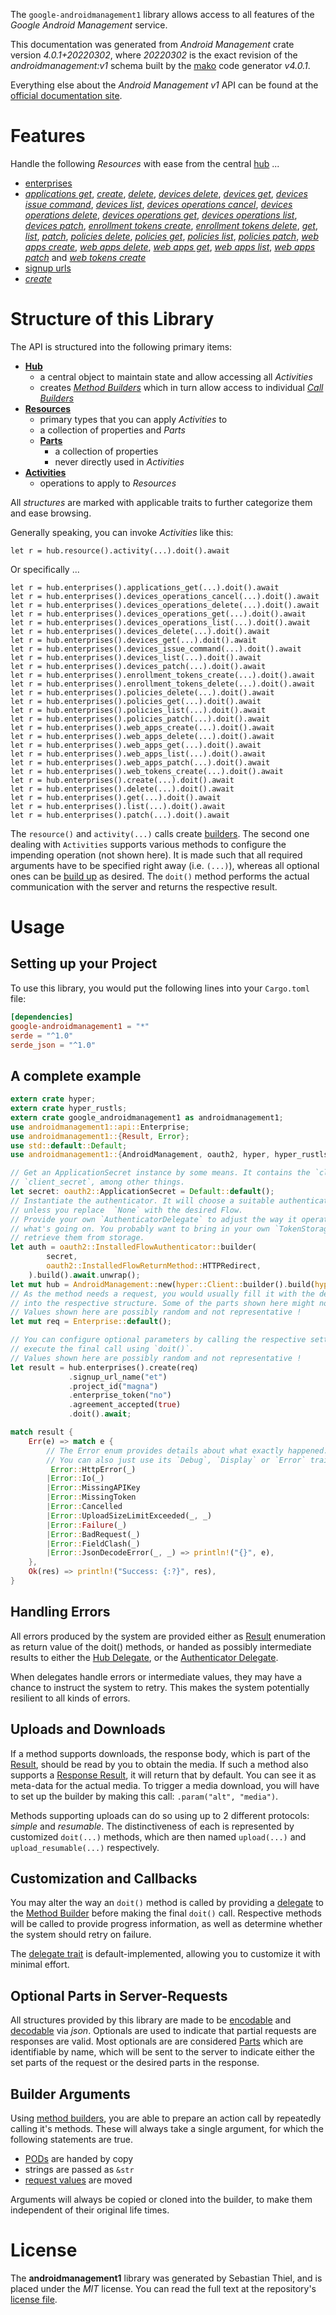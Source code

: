 <!---
DO NOT EDIT !
This file was generated automatically from 'src/generator/templates/api/README.md.mako'
DO NOT EDIT !
-->
The `google-androidmanagement1` library allows access to all features of the *Google Android Management* service.

This documentation was generated from *Android Management* crate version *4.0.1+20220302*, where *20220302* is the exact revision of the *androidmanagement:v1* schema built by the [mako](http://www.makotemplates.org/) code generator *v4.0.1*.

Everything else about the *Android Management* *v1* API can be found at the
[official documentation site](https://developers.google.com/android/management).
# Features

Handle the following *Resources* with ease from the central [hub](https://docs.rs/google-androidmanagement1/4.0.1+20220302/google_androidmanagement1/AndroidManagement) ... 

* [enterprises](https://docs.rs/google-androidmanagement1/4.0.1+20220302/google_androidmanagement1/api::Enterprise)
 * [*applications get*](https://docs.rs/google-androidmanagement1/4.0.1+20220302/google_androidmanagement1/api::EnterpriseApplicationGetCall), [*create*](https://docs.rs/google-androidmanagement1/4.0.1+20220302/google_androidmanagement1/api::EnterpriseCreateCall), [*delete*](https://docs.rs/google-androidmanagement1/4.0.1+20220302/google_androidmanagement1/api::EnterpriseDeleteCall), [*devices delete*](https://docs.rs/google-androidmanagement1/4.0.1+20220302/google_androidmanagement1/api::EnterpriseDeviceDeleteCall), [*devices get*](https://docs.rs/google-androidmanagement1/4.0.1+20220302/google_androidmanagement1/api::EnterpriseDeviceGetCall), [*devices issue command*](https://docs.rs/google-androidmanagement1/4.0.1+20220302/google_androidmanagement1/api::EnterpriseDeviceIssueCommandCall), [*devices list*](https://docs.rs/google-androidmanagement1/4.0.1+20220302/google_androidmanagement1/api::EnterpriseDeviceListCall), [*devices operations cancel*](https://docs.rs/google-androidmanagement1/4.0.1+20220302/google_androidmanagement1/api::EnterpriseDeviceOperationCancelCall), [*devices operations delete*](https://docs.rs/google-androidmanagement1/4.0.1+20220302/google_androidmanagement1/api::EnterpriseDeviceOperationDeleteCall), [*devices operations get*](https://docs.rs/google-androidmanagement1/4.0.1+20220302/google_androidmanagement1/api::EnterpriseDeviceOperationGetCall), [*devices operations list*](https://docs.rs/google-androidmanagement1/4.0.1+20220302/google_androidmanagement1/api::EnterpriseDeviceOperationListCall), [*devices patch*](https://docs.rs/google-androidmanagement1/4.0.1+20220302/google_androidmanagement1/api::EnterpriseDevicePatchCall), [*enrollment tokens create*](https://docs.rs/google-androidmanagement1/4.0.1+20220302/google_androidmanagement1/api::EnterpriseEnrollmentTokenCreateCall), [*enrollment tokens delete*](https://docs.rs/google-androidmanagement1/4.0.1+20220302/google_androidmanagement1/api::EnterpriseEnrollmentTokenDeleteCall), [*get*](https://docs.rs/google-androidmanagement1/4.0.1+20220302/google_androidmanagement1/api::EnterpriseGetCall), [*list*](https://docs.rs/google-androidmanagement1/4.0.1+20220302/google_androidmanagement1/api::EnterpriseListCall), [*patch*](https://docs.rs/google-androidmanagement1/4.0.1+20220302/google_androidmanagement1/api::EnterprisePatchCall), [*policies delete*](https://docs.rs/google-androidmanagement1/4.0.1+20220302/google_androidmanagement1/api::EnterprisePolicyDeleteCall), [*policies get*](https://docs.rs/google-androidmanagement1/4.0.1+20220302/google_androidmanagement1/api::EnterprisePolicyGetCall), [*policies list*](https://docs.rs/google-androidmanagement1/4.0.1+20220302/google_androidmanagement1/api::EnterprisePolicyListCall), [*policies patch*](https://docs.rs/google-androidmanagement1/4.0.1+20220302/google_androidmanagement1/api::EnterprisePolicyPatchCall), [*web apps create*](https://docs.rs/google-androidmanagement1/4.0.1+20220302/google_androidmanagement1/api::EnterpriseWebAppCreateCall), [*web apps delete*](https://docs.rs/google-androidmanagement1/4.0.1+20220302/google_androidmanagement1/api::EnterpriseWebAppDeleteCall), [*web apps get*](https://docs.rs/google-androidmanagement1/4.0.1+20220302/google_androidmanagement1/api::EnterpriseWebAppGetCall), [*web apps list*](https://docs.rs/google-androidmanagement1/4.0.1+20220302/google_androidmanagement1/api::EnterpriseWebAppListCall), [*web apps patch*](https://docs.rs/google-androidmanagement1/4.0.1+20220302/google_androidmanagement1/api::EnterpriseWebAppPatchCall) and [*web tokens create*](https://docs.rs/google-androidmanagement1/4.0.1+20220302/google_androidmanagement1/api::EnterpriseWebTokenCreateCall)
* [signup urls](https://docs.rs/google-androidmanagement1/4.0.1+20220302/google_androidmanagement1/api::SignupUrl)
 * [*create*](https://docs.rs/google-androidmanagement1/4.0.1+20220302/google_androidmanagement1/api::SignupUrlCreateCall)




# Structure of this Library

The API is structured into the following primary items:

* **[Hub](https://docs.rs/google-androidmanagement1/4.0.1+20220302/google_androidmanagement1/AndroidManagement)**
    * a central object to maintain state and allow accessing all *Activities*
    * creates [*Method Builders*](https://docs.rs/google-androidmanagement1/4.0.1+20220302/google_androidmanagement1/client::MethodsBuilder) which in turn
      allow access to individual [*Call Builders*](https://docs.rs/google-androidmanagement1/4.0.1+20220302/google_androidmanagement1/client::CallBuilder)
* **[Resources](https://docs.rs/google-androidmanagement1/4.0.1+20220302/google_androidmanagement1/client::Resource)**
    * primary types that you can apply *Activities* to
    * a collection of properties and *Parts*
    * **[Parts](https://docs.rs/google-androidmanagement1/4.0.1+20220302/google_androidmanagement1/client::Part)**
        * a collection of properties
        * never directly used in *Activities*
* **[Activities](https://docs.rs/google-androidmanagement1/4.0.1+20220302/google_androidmanagement1/client::CallBuilder)**
    * operations to apply to *Resources*

All *structures* are marked with applicable traits to further categorize them and ease browsing.

Generally speaking, you can invoke *Activities* like this:

```Rust,ignore
let r = hub.resource().activity(...).doit().await
```

Or specifically ...

```ignore
let r = hub.enterprises().applications_get(...).doit().await
let r = hub.enterprises().devices_operations_cancel(...).doit().await
let r = hub.enterprises().devices_operations_delete(...).doit().await
let r = hub.enterprises().devices_operations_get(...).doit().await
let r = hub.enterprises().devices_operations_list(...).doit().await
let r = hub.enterprises().devices_delete(...).doit().await
let r = hub.enterprises().devices_get(...).doit().await
let r = hub.enterprises().devices_issue_command(...).doit().await
let r = hub.enterprises().devices_list(...).doit().await
let r = hub.enterprises().devices_patch(...).doit().await
let r = hub.enterprises().enrollment_tokens_create(...).doit().await
let r = hub.enterprises().enrollment_tokens_delete(...).doit().await
let r = hub.enterprises().policies_delete(...).doit().await
let r = hub.enterprises().policies_get(...).doit().await
let r = hub.enterprises().policies_list(...).doit().await
let r = hub.enterprises().policies_patch(...).doit().await
let r = hub.enterprises().web_apps_create(...).doit().await
let r = hub.enterprises().web_apps_delete(...).doit().await
let r = hub.enterprises().web_apps_get(...).doit().await
let r = hub.enterprises().web_apps_list(...).doit().await
let r = hub.enterprises().web_apps_patch(...).doit().await
let r = hub.enterprises().web_tokens_create(...).doit().await
let r = hub.enterprises().create(...).doit().await
let r = hub.enterprises().delete(...).doit().await
let r = hub.enterprises().get(...).doit().await
let r = hub.enterprises().list(...).doit().await
let r = hub.enterprises().patch(...).doit().await
```

The `resource()` and `activity(...)` calls create [builders][builder-pattern]. The second one dealing with `Activities` 
supports various methods to configure the impending operation (not shown here). It is made such that all required arguments have to be 
specified right away (i.e. `(...)`), whereas all optional ones can be [build up][builder-pattern] as desired.
The `doit()` method performs the actual communication with the server and returns the respective result.

# Usage

## Setting up your Project

To use this library, you would put the following lines into your `Cargo.toml` file:

```toml
[dependencies]
google-androidmanagement1 = "*"
serde = "^1.0"
serde_json = "^1.0"
```

## A complete example

```Rust
extern crate hyper;
extern crate hyper_rustls;
extern crate google_androidmanagement1 as androidmanagement1;
use androidmanagement1::api::Enterprise;
use androidmanagement1::{Result, Error};
use std::default::Default;
use androidmanagement1::{AndroidManagement, oauth2, hyper, hyper_rustls};

// Get an ApplicationSecret instance by some means. It contains the `client_id` and 
// `client_secret`, among other things.
let secret: oauth2::ApplicationSecret = Default::default();
// Instantiate the authenticator. It will choose a suitable authentication flow for you, 
// unless you replace  `None` with the desired Flow.
// Provide your own `AuthenticatorDelegate` to adjust the way it operates and get feedback about 
// what's going on. You probably want to bring in your own `TokenStorage` to persist tokens and
// retrieve them from storage.
let auth = oauth2::InstalledFlowAuthenticator::builder(
        secret,
        oauth2::InstalledFlowReturnMethod::HTTPRedirect,
    ).build().await.unwrap();
let mut hub = AndroidManagement::new(hyper::Client::builder().build(hyper_rustls::HttpsConnectorBuilder::new().with_native_roots().https_or_http().enable_http1().enable_http2().build()), auth);
// As the method needs a request, you would usually fill it with the desired information
// into the respective structure. Some of the parts shown here might not be applicable !
// Values shown here are possibly random and not representative !
let mut req = Enterprise::default();

// You can configure optional parameters by calling the respective setters at will, and
// execute the final call using `doit()`.
// Values shown here are possibly random and not representative !
let result = hub.enterprises().create(req)
             .signup_url_name("et")
             .project_id("magna")
             .enterprise_token("no")
             .agreement_accepted(true)
             .doit().await;

match result {
    Err(e) => match e {
        // The Error enum provides details about what exactly happened.
        // You can also just use its `Debug`, `Display` or `Error` traits
         Error::HttpError(_)
        |Error::Io(_)
        |Error::MissingAPIKey
        |Error::MissingToken
        |Error::Cancelled
        |Error::UploadSizeLimitExceeded(_, _)
        |Error::Failure(_)
        |Error::BadRequest(_)
        |Error::FieldClash(_)
        |Error::JsonDecodeError(_, _) => println!("{}", e),
    },
    Ok(res) => println!("Success: {:?}", res),
}

```
## Handling Errors

All errors produced by the system are provided either as [Result](https://docs.rs/google-androidmanagement1/4.0.1+20220302/google_androidmanagement1/client::Result) enumeration as return value of
the doit() methods, or handed as possibly intermediate results to either the 
[Hub Delegate](https://docs.rs/google-androidmanagement1/4.0.1+20220302/google_androidmanagement1/client::Delegate), or the [Authenticator Delegate](https://docs.rs/yup-oauth2/*/yup_oauth2/trait.AuthenticatorDelegate.html).

When delegates handle errors or intermediate values, they may have a chance to instruct the system to retry. This 
makes the system potentially resilient to all kinds of errors.

## Uploads and Downloads
If a method supports downloads, the response body, which is part of the [Result](https://docs.rs/google-androidmanagement1/4.0.1+20220302/google_androidmanagement1/client::Result), should be
read by you to obtain the media.
If such a method also supports a [Response Result](https://docs.rs/google-androidmanagement1/4.0.1+20220302/google_androidmanagement1/client::ResponseResult), it will return that by default.
You can see it as meta-data for the actual media. To trigger a media download, you will have to set up the builder by making
this call: `.param("alt", "media")`.

Methods supporting uploads can do so using up to 2 different protocols: 
*simple* and *resumable*. The distinctiveness of each is represented by customized 
`doit(...)` methods, which are then named `upload(...)` and `upload_resumable(...)` respectively.

## Customization and Callbacks

You may alter the way an `doit()` method is called by providing a [delegate](https://docs.rs/google-androidmanagement1/4.0.1+20220302/google_androidmanagement1/client::Delegate) to the 
[Method Builder](https://docs.rs/google-androidmanagement1/4.0.1+20220302/google_androidmanagement1/client::CallBuilder) before making the final `doit()` call. 
Respective methods will be called to provide progress information, as well as determine whether the system should 
retry on failure.

The [delegate trait](https://docs.rs/google-androidmanagement1/4.0.1+20220302/google_androidmanagement1/client::Delegate) is default-implemented, allowing you to customize it with minimal effort.

## Optional Parts in Server-Requests

All structures provided by this library are made to be [encodable](https://docs.rs/google-androidmanagement1/4.0.1+20220302/google_androidmanagement1/client::RequestValue) and 
[decodable](https://docs.rs/google-androidmanagement1/4.0.1+20220302/google_androidmanagement1/client::ResponseResult) via *json*. Optionals are used to indicate that partial requests are responses 
are valid.
Most optionals are are considered [Parts](https://docs.rs/google-androidmanagement1/4.0.1+20220302/google_androidmanagement1/client::Part) which are identifiable by name, which will be sent to 
the server to indicate either the set parts of the request or the desired parts in the response.

## Builder Arguments

Using [method builders](https://docs.rs/google-androidmanagement1/4.0.1+20220302/google_androidmanagement1/client::CallBuilder), you are able to prepare an action call by repeatedly calling it's methods.
These will always take a single argument, for which the following statements are true.

* [PODs][wiki-pod] are handed by copy
* strings are passed as `&str`
* [request values](https://docs.rs/google-androidmanagement1/4.0.1+20220302/google_androidmanagement1/client::RequestValue) are moved

Arguments will always be copied or cloned into the builder, to make them independent of their original life times.

[wiki-pod]: http://en.wikipedia.org/wiki/Plain_old_data_structure
[builder-pattern]: http://en.wikipedia.org/wiki/Builder_pattern
[google-go-api]: https://github.com/google/google-api-go-client

# License
The **androidmanagement1** library was generated by Sebastian Thiel, and is placed 
under the *MIT* license.
You can read the full text at the repository's [license file][repo-license].

[repo-license]: https://github.com/Byron/google-apis-rsblob/main/LICENSE.md

